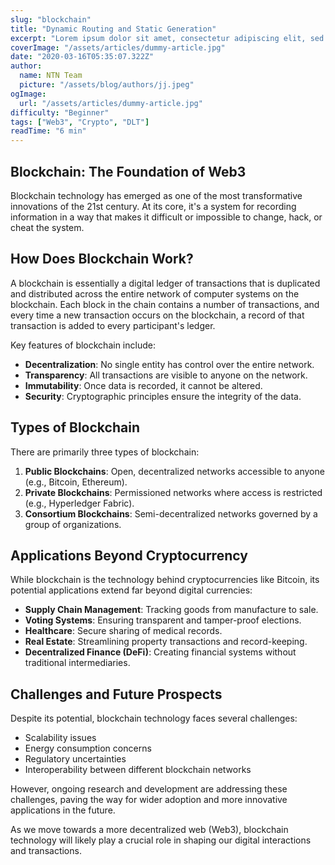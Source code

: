 ```yaml
---
slug: "blockchain"
title: "Dynamic Routing and Static Generation"
excerpt: "Lorem ipsum dolor sit amet, consectetur adipiscing elit, sed do eiusmod tempor incididunt ut labore et dolore magna aliqua. Praesent elementum facilisis leo vel fringilla est ullamcorper eget. At imperdiet dui accumsan sit amet nulla facilities morbi tempus."
coverImage: "/assets/articles/dummy-article.jpg"
date: "2020-03-16T05:35:07.322Z"
author:
  name: NTN Team
  picture: "/assets/blog/authors/jj.jpeg"
ogImage:
  url: "/assets/articles/dummy-article.jpg"
difficulty: "Beginner"
tags: ["Web3", "Crypto", "DLT"]
readTime: "6 min"
---
```


## Blockchain: The Foundation of Web3

Blockchain technology has emerged as one of the most transformative innovations of the 21st century. At its core, it's a system for recording information in a way that makes it difficult or impossible to change, hack, or cheat the system.

## How Does Blockchain Work?

A blockchain is essentially a digital ledger of transactions that is duplicated and distributed across the entire network of computer systems on the blockchain. Each block in the chain contains a number of transactions, and every time a new transaction occurs on the blockchain, a record of that transaction is added to every participant's ledger.

Key features of blockchain include:

- **Decentralization**: No single entity has control over the entire network.
- **Transparency**: All transactions are visible to anyone on the network.
- **Immutability**: Once data is recorded, it cannot be altered.
- **Security**: Cryptographic principles ensure the integrity of the data.

## Types of Blockchain

There are primarily three types of blockchain:

1. **Public Blockchains**: Open, decentralized networks accessible to anyone (e.g., Bitcoin, Ethereum).
2. **Private Blockchains**: Permissioned networks where access is restricted (e.g., Hyperledger Fabric).
3. **Consortium Blockchains**: Semi-decentralized networks governed by a group of organizations.

## Applications Beyond Cryptocurrency

While blockchain is the technology behind cryptocurrencies like Bitcoin, its potential applications extend far beyond digital currencies:

- **Supply Chain Management**: Tracking goods from manufacture to sale.
- **Voting Systems**: Ensuring transparent and tamper-proof elections.
- **Healthcare**: Secure sharing of medical records.
- **Real Estate**: Streamlining property transactions and record-keeping.
- **Decentralized Finance (DeFi)**: Creating financial systems without traditional intermediaries.

## Challenges and Future Prospects

Despite its potential, blockchain technology faces several challenges:

- Scalability issues
- Energy consumption concerns
- Regulatory uncertainties
- Interoperability between different blockchain networks

However, ongoing research and development are addressing these challenges, paving the way for wider adoption and more innovative applications in the future.

As we move towards a more decentralized web (Web3), blockchain technology will likely play a crucial role in shaping our digital interactions and transactions.
